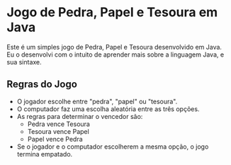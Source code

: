 # Jogo de Pedra, Papel e Tesoura em Java

Este é um simples jogo de Pedra, Papel e Tesoura desenvolvido em Java. 
Eu o desenvolvi com o intuito de aprender mais sobre a linguagem Java, e sua sintaxe.


## Regras do Jogo

- O jogador escolhe entre "pedra", "papel" ou "tesoura".
- O computador faz uma escolha aleatória entre as três opções.
- As regras para determinar o vencedor são:
  - Pedra vence Tesoura
  - Tesoura vence Papel
  - Papel vence Pedra
- Se o jogador e o computador escolherem a mesma opção, o jogo termina empatado.
